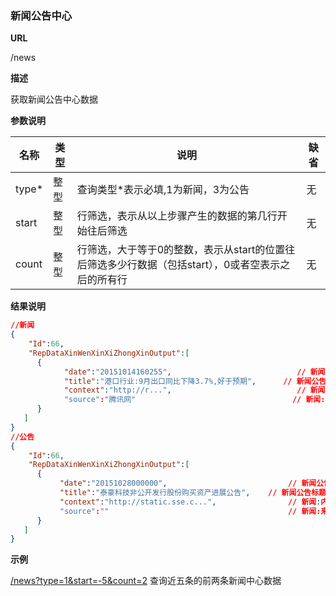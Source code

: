 
### 新闻公告中心

**URL**

/news

**描述**

获取新闻公告中心数据

**参数说明**


|名称|类型|说明|缺省|
| -------- | -------- | -------- | -------- |
|type\*|整型|查询类型\*表示必填,1为新闻，3为公告|无|
|start|整型|行筛选，表示从以上步骤产生的数据的第几行开始往后筛选|无|
|count|整型|行筛选，大于等于0的整数，表示从start的位置往后筛选多少行数据（包括start），0或者空表示之后的所有行|无|

**结果说明**

```json
//新闻
{
    "Id":66,
    "RepDataXinWenXinXiZhongXinOutput":[
      {
            "date":"20151014160255",                            // 新闻公告日期
            "title":"港口行业:9月出口同比下降3.7%,好于预期",      // 新闻公告标题
            "context":"http://r...",                            // 新闻:内容压缩文件下载url; 公告:pdf文件下载url 
            "source":"腾讯网"                                   // 新闻:来源; 公告:类型
      }
   ]
}
//公告
{
    "Id":66,
    "RepDataXinWenXinXiZhongXinOutput":[
      {
           "date":"20151028000000",                           // 新闻公告日期
           "title":"泰豪科技非公开发行股份购买资产进展公告",    // 新闻公告标题
           "context":"http://static.sse.c...",                // 新闻:内容压缩文件下载url; 公告:pdf文件下载url 
           "source":""                                        // 新闻:来源; 公告:类型
      }
   ]
}

```

**示例**

[/news?type=1&start=-5&count=2]($APIHOST$/news?type=1&start=-5&count=2)
查询近五条的前两条新闻中心数据